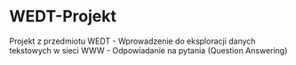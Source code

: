 # WEDT-Projekt
Projekt z przedmiotu WEDT - Wprowadzenie do eksploracji danych tekstowych w sieci WWW - Odpowiadanie na pytania (Question Answering)
